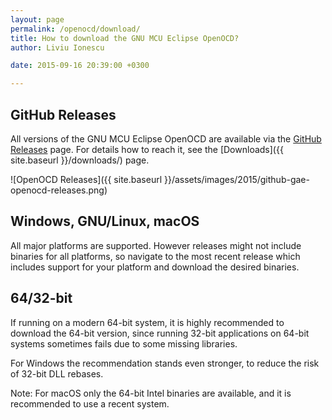 ```yaml
---
layout: page
permalink: /openocd/download/
title: How to download the GNU MCU Eclipse OpenOCD?
author: Liviu Ionescu

date: 2015-09-16 20:39:00 +0300

---
```


## GitHub Releases

All versions of the GNU MCU Eclipse OpenOCD are available via the [GitHub Releases](https://github.com/gnu-mcu-eclipse/openocd/releases) page. For details how to reach it, see the [Downloads]({{ site.baseurl }}/downloads/) page.

![OpenOCD Releases]({{ site.baseurl }}/assets/images/2015/github-gae-openocd-releases.png)

## Windows, GNU/Linux, macOS

All major platforms are supported. However releases might not include binaries for all platforms, so navigate to the most recent release which includes support for your platform and download the desired binaries.

## 64/32-bit

If running on a modern 64-bit system, it is highly recommended to download the 64-bit version, since running 32-bit applications on 64-bit systems sometimes fails due to some missing libraries.

For Windows the recommendation stands even stronger, to reduce the risk of 32-bit DLL rebases.

Note: For macOS only the 64-bit Intel binaries are available, and it is recommended to use a recent system.
